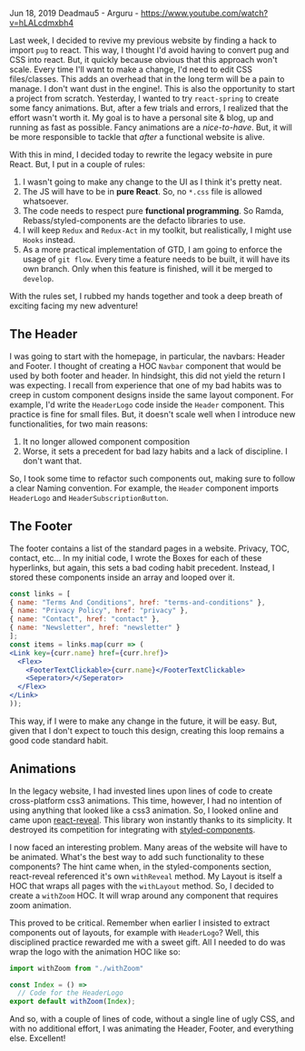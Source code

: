Jun 18, 2019
Deadmau5 - Arguru - https://www.youtube.com/watch?v=hLALcdmxbh4

  Last week, I decided to revive my previous website by finding a hack to import `pug` to react. This way, I thought I'd avoid having to convert pug and CSS into react. But, it quickly because obvious that this approach won't scale. Every time I'll want to make a change, I'd need to edit CSS files/classes. This adds an overhead that in the long term will be a pain to manage. I don't want dust in the engine!.
  This is also the opportunity to start a project from scratch.
  Yesterday, I wanted to try `react-spring` to create some fancy animations. But, after a few trials and errors, I realized that the effort wasn't worth it. My goal is to have a personal site & blog, up and running as fast as possible. Fancy animations are a *nice-to-have*. But, it will be more responsible to tackle that *after* a functional website is alive.

  With this in mind, I decided today to rewrite the legacy website in pure React. But, I put in a couple of rules:

  1. I wasn't going to make any change to the UI as I think it's pretty neat. 
  2. The JS will have to be in **pure React**. So, no `*.css` file is allowed whatsoever.
  3. The code needs to respect pure **functional programming**. So Ramda, Rebass/styled-components are the defacto libraries to use.
  4. I will keep `Redux` and `Redux-Act` in my toolkit, but realistically, I might use `Hooks` instead.
  5. As a more practical implementation of GTD, I am going to enforce the usage of `git flow`. Every time a feature needs to be built, it will have its own branch. Only when this feature is finished, will it be merged to `develop`.

  With the rules set,  I rubbed my hands together and took a deep breath of exciting facing my new adventure!


## The Header

  I was going to start with the homepage, in particular, the navbars: Header and Footer.
  I thought of creating a HOC `Navbar` component that would be used by both footer and header. In hindsight, this did not yield the return I was expecting.
  I recall from experience that one of my bad habits was to creep in custom component designs inside the same layout component. For example, I'd write the `HeaderLogo` code inside the `Header` component. This practice is fine for small files. But, it doesn't scale well when I introduce new functionalities, for two main reasons:
  1. It no longer allowed component composition
  2. Worse, it sets a precedent for bad lazy habits and a lack of discipline. I don't want that.

  So, I took some time to refactor such components out, making sure to follow a clear Naming convention.
  For example, the `Header` component imports `HeaderLogo` and `HeaderSubscriptionButton`.


## The Footer

  The footer contains a list of the standard pages in a website. Privacy, TOC, contact, etc...
  In my initial code, I wrote the Boxes for each of these hyperlinks, but again, this sets a bad coding habit precedent. Instead, I stored these components inside an array and looped over it.

  ```jsx
const links = [
  { name: "Terms And Conditions", href: "terms-and-conditions" },
  { name: "Privacy Policy", href: "privacy" },
  { name: "Contact", href: "contact" },
  { name: "Newsletter", href: "newsletter" }
];
const items = links.map(curr => (
  <Link key={curr.name} href={curr.href}>
    <Flex>
      <FooterTextClickable>{curr.name}</FooterTextClickable>
      <Seperator>/</Seperator>
    </Flex>
  </Link>
));
  ```

  This way, if I were to make any change in the future, it will be easy. But, given that I don't expect to touch this design, creating this loop remains a good code standard habit.


## Animations

  In the legacy website, I had invested lines upon lines of code to create cross-platform css3 animations. 
  This time, however, I had no intention of using anything that looked like a css3 animation. So, I looked online and came upon [react-reveal](https://www.react-reveal.com/). This library won instantly thanks to its simplicity. It destroyed its competition for integrating with [styled-components](https://www.react-reveal.com/tutorials/styled/).

  I now faced an interesting problem. Many areas of the website will have to be animated. What's the best way to add such functionality to these components?
  The hint came when, in the styled-components section, react-reveal referenced it's own `withReveal` method. My Layout is itself a HOC that wraps all pages with the `withLayout` method. So, I decided to create a `withZoom` HOC. It will wrap around any component that requires zoom animation.

  This proved to be critical.
  Remember when earlier I insisted to extract components out of layouts, for example with `HeaderLogo`? Well, this disciplined practice rewarded me with a sweet gift. All I needed to do was wrap the logo with the animation HOC like so:

  ```jsx
  import withZoom from "./withZoom"

  const Index = () =>
    // Code for the HeaderLogo
  export default withZoom(Index);
  ```

  And so, with a couple of lines of code, without a single line of ugly CSS, and with no additional effort, I was animating the Header, Footer, and everything else. 
Excellent!
